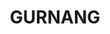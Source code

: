 ---
lastmod: '2025-04-06T06:05:20+00:00'
latitude: -34.06024
layout: suburb
longitude: 150.153221
postcode: '2787'
state: NSW
title: GURNANG
url: /nsw/gurnang/
---